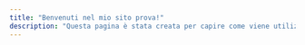 ```yaml
---
title: "Benvenuti nel mio sito prova!"
description: "Questa pagina è stata creata per capire come viene utilizzata."
---
```

<div class="flex px-10 py-8 mb-8 text-base rounded-md ">
  <span class="flex items-center justify-between grow dark:text-neutral-400">
<!-- <iframe width="100%" src="https://www.youtube.com/embed/uasKvGQ7npU?si=zBebHSHBGhLLpePn" title="YouTube video player" frameborder="0" allow="accelerometer; autoplay; clipboard-write; encrypted-media; gyroscope; picture-in-picture; web-share" referrerpolicy="strict-origin-when-cross-origin" allowfullscreen></iframe> -->
  </span></div>
  